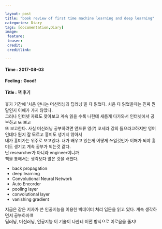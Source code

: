 ```yaml
---

layout: post
title: "book review of first time machine learning and deep learning"
categories: Diary
tags: [documentation,Diary]
image:
 feature:
 teaser:
 credit:
 creditlink:

---
```


#### Time : 2017-08-03
#### Feeling : Good!
#### Title : 책 후기
휴가 기간에 '처음 만나는 머신러닝과 딥러닝'을 다 읽었다. 처음 다 읽었을때는 진짜 뭔 말인지 이해가 가지 않았다.<br>
그러나 인터넷 자료도 찾아보고 계속 읽을 수록 나한테 새롭게 다가와서 인터넷에서 공부하고 또 보고<br>
또 보고한다. 사실 머신러닝 공부하려면 앤드류 영(?) 코세라 강의 들으라고하지만 영어인데다 뭔지 잘 모르고 흥미도 생기지 않아서<br>
내가 흥미가는 위주로 보고있다. 내가 배우고 있는게 어떻게 쓰일것인가 이해가 되야 흥미도 생기고 계속 공부가 되는것 같다.<br>
난 researcher가 아니라 engineer이니까<br>
책을 통해서는 생각보다 많은 것을 배웠다.<br>
- back propagation<br>
- deep learning<br>
- Convolutional Neural Network<br>
- Auto Encorder<br>
- pooling layer <br>
- convolutional layer<br>
- vanishing gradient<br>

지금은 같은 저자가 쓴 인공지능을 이용한 빅데이터 처리 입문을 읽고 있다. 계속 생각하면서 공부하자!!!<br>
딥러닝, 머신러닝, 인공지능 이 기술이 나한테 어떤 방식으로 이로움을 줄지!<br>
